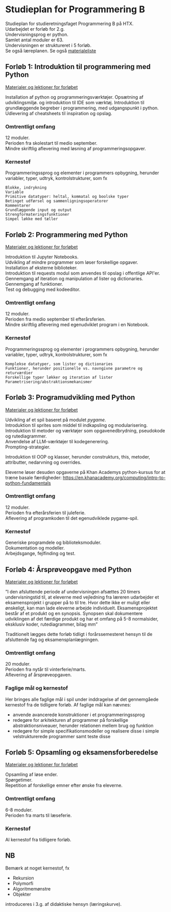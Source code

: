 # Studieplan for Programmering B
Studieplan for studieretningsfaget Programmering B på HTX.  
Udarbejdet er forløb for 2.g.  
Undervisningsprog er python.  
Samlet antal moduler er 63.  
Undervisningen er struktureret i 5 forløb.  
Se også læreplanen.
Se også [materialeliste](materiale.md)

## Forløb 1: Introduktion til programmering med Python
[Materialer og lektioner for forløbet](1-introduktion.md)

Installation af python og programmeringsværktøjer.
Opsætning af udviklingsmiljø. og introduktion til IDE som værktøj.
Introduktion til grundlæggende begreber i programmering, med udgangspunkt i python.
Udlevering af cheatsheets til inspiration og opslag.

### Omtrentligt omfang
12 moduler.  
Perioden fra skolestart til medio september.  
Mindre skriftlig aflevering med løsning af programmeringsopgaver.

### Kernestof
Programmeringssprog og elementer i programmers opbygning, herunder variabler, typer, udtryk, kontrolstrukturer, 
som fx

    Blokke, indrykning
    Variable
    Primitive datatyper: heltal, kommatal og boolske typer   
    Betinget udførsel og sammenligningsoperatorer
    Kommentarer
    Grundlæggende input og output
    Strengformateringsfunktioner   
    Simpel løkke med tæller

## Forløb 2: Programmering med Python
[Materialer og lektioner for forløbet](2-programmering.md)

Introduktion til Jupyter Notebooks.  
Udvikling af mindre programmer som løser forskellige opgaver.  
Installation af eksterne biblioteker.  
Introduktion til requests modul som anvendes til opslag i offentlige API'er.   
Gennemgang af iteration og manipulation af lister og dictionaries.  
Gennemgang af funktioner.  
Test og debugging med kodeeditor.  

### Omtrentligt omfang
12 moduler.  
Perioden fra medio september til efterårsferien.  
Mindre skriftlig aflevering med egenudviklet program i en Notebook.

### Kernestof
Programmeringssprog og elementer i programmers opbygning, herunder variabler, typer, udtryk, kontrolstrukturer, 
som fx

    Komplekse datatyper, som lister og dictionaries  
    Funktioner, herunder positionelle vs. navngivne parametre og returværdier  
    Forskellige typer løkker og iteration af lister  
    Parametrisering/abstraktionsmekanismer  

## Forløb 3: Programudvikling med Python
[Materialer og lektioner for forløbet](3-programudvikling.md)

Udvikling af et spil baseret på modulet _pygame_.  
Introduktion til sprites som middel til indkapsling og modularisering.  
Introduktion til metoder og værktøjer som opgavenedbrydning, pseudokode og rutediagrammer.  
Anvendelse af LLM-værktøjer til kodegenerering.  
Prompting-strategier.

Introduktion til OOP og klasser, herunder construkturs, this, metoder, attributter, nedarvning og overrides.

Eleverne løser desuden opgaverne på Khan Academys python-kursus for at træne basale færdigheder:
https://en.khanacademy.org/computing/intro-to-python-fundamentals

### Omtrentligt omfang
12 moduler.  
Perioden fra efterårsferien til juleferie.  
Aflevering af programkoden til det egenudviklede pygame-spil.  

### Kernestof
Generiske programdele og biblioteksmoduler.  
Dokumentation og modeller.  
Arbejdsgange, fejlfinding og test.  

## Forløb 4: Årsprøveopgave med Python
[Materialer og lektioner for forløbet](4-aarsproeve.md)

 ”I den afsluttende periode af undervisningen afsættes 20 timers undervisningstid til, at eleverne med vejledning fra læreren udarbejder et eksamensprojekt i grupper på to til tre. Hvor dette ikke er muligt eller ønskeligt, kan man lade eleverne arbejde individuelt. Eksamensprojektet består af et produkt og en synopsis. Synopsen skal dokumentere udviklingen af det færdige produkt og har et omfang på 5-8 normalsider, eksklusiv koder, rutediagrammer, bilag mm”

Traditionelt lægges dette forløb tidligt i forårssemesteret hensyn til de afsluttende fag og eksamensplanlægningen.

### Omtrentligt omfang
20 moduler.  
Perioden fra nytår til vinterferie/marts.  
Aflevering af årsprøveopgaven.  

### Faglige mål og kernestof
Her bringes alle faglige mål i spil under inddragelse af det gennemgåede kernestof fra de tidligere forløb.
Af faglige mål kan nævnes: 
- anvende avancerede konstruktioner i et programmeringssprog
- redegøre for arkitekturen af programmer på forskellige abstraktionsniveauer, herunder relationen mellem brug og funktion
- redegøre for simple specifikationsmodeller og realisere disse i simple velstrukturerede programmer samt teste disse 


## Forløb 5: Opsamling og eksamensforberedelse
[Materialer og lektioner for forløbet](5-opsamling.md)

Opsamling af løse ender.  
Spørgetimer.  
Repetition af forskellige emner efter ønske fra eleverne.  

### Omtrentligt omfang
6-8 moduler.   
Perioden fra marts til læseferie.

### Kernestof
Al kernestof fra tidligere forløb.


## NB
Bemærk at noget kernestof, fx
 
 - Rekursion
 - Polymorfi
 - Algoritmemønstre
 - Objekter

introduceres i 3.g. af didaktiske hensyn (læringskurve).
